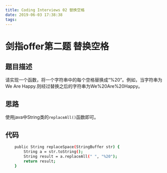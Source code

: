 ```yaml
---
title: Coding Interviews 02 替换空格
date: 2019-06-03 17:38:38
tags:
---
```

# 剑指offer第二题 替换空格
## 题目描述
请实现一个函数，将一个字符串中的每个空格替换成“%20”。例如，当字符串为We Are Happy.则经过替换之后的字符串为We%20Are%20Happy。
## 思路
使用java中String类的`replaceAll()`函数即可。
## 代码
``` bash
    public String replaceSpace(StringBuffer str) {
        String a = str.toString();
        String result = a.replaceAll(" ", "%20");
        return result;
    }
```